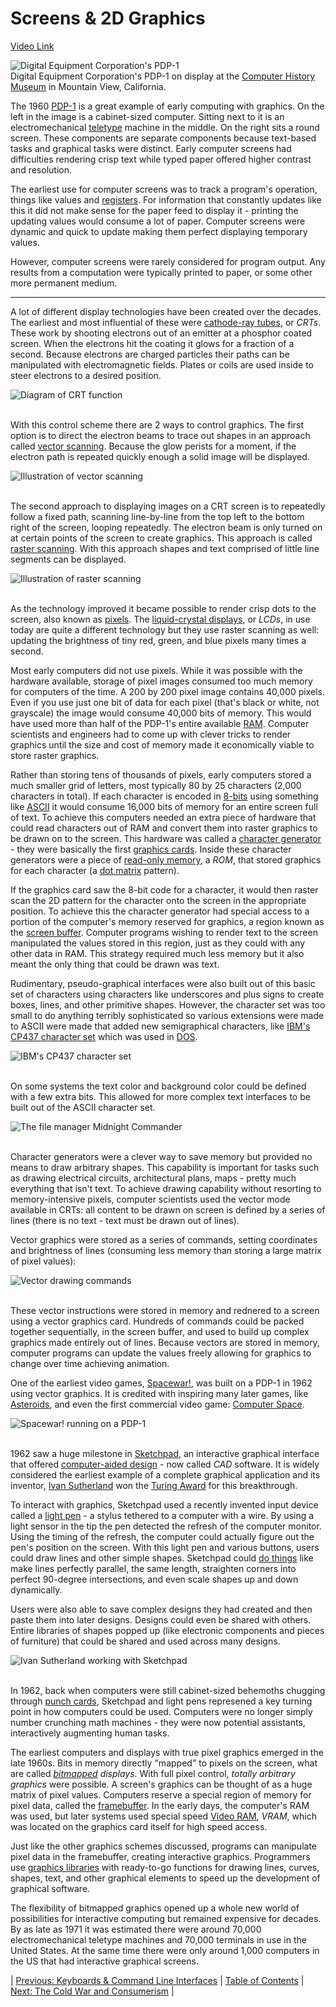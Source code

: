 # Screens & 2D Graphics
[Video Link](https://youtu.be/7Jr0SFMQ4Rs)

![Digital Equipment Corporation's PDP-1](./pdp1-chm.jpg)
<br />
Digital Equipment Corporation's PDP-1 on display at the [Computer History Museum](http://www.computerhistory.org/) in Mountain View, California.

The 1960 [PDP-1](https://en.wikipedia.org/wiki/PDP-1) is a great example of early computing with graphics. On the left in the image is a cabinet-sized computer. Sitting next to it is an electromechanical [teletype](../glossary/README.md#teleprinter) machine in the middle. On the right sits a round screen. These components are separate components because text-based tasks and graphical tasks were distinct. Early computer screens had difficulties rendering crisp text while typed paper offered higher contrast and resolution.

The earliest use for computer screens was to track a program's operation, things like values and [registers](../glossary/README.md#register). For information that constantly updates like this it did not make sense for the paper feed to display it - printing the updating values would consume a lot of paper. Computer screens were dynamic and quick to update making them perfect displaying temporary values.

However, computer screens were rarely considered for program output. Any results from a computation were typically printed to paper, or some other more permanent medium.

---

A lot of different display technologies have been created over the decades. The earliest and most influential of these were [cathode-ray tubes](../glossary/README.md#cathode-ray-tube), or _CRTs_. These work by shooting electrons out of an emitter at a phosphor coated screen. When the electrons hit the coating it glows for a fraction of a second. Because electrons are charged particles their paths can be manipulated with electromagnetic fields. Plates or coils are used inside to steer electrons to a desired position.

![Diagram of CRT function](./crt.JPG)
<br /><br />

With this control scheme there are 2 ways to control graphics. The first option is to direct the electron beams to trace out shapes in an approach called [vector scanning](../glossary/README.md#vector-monitor). Because the glow perists for a moment, if the electron path is repeated quickly enough a solid image will be displayed.

![Illustration of vector scanning](./vector-scanning.JPG)
<br /><br />

The second approach to displaying images on a CRT screen is to repeatedly follow a fixed path, scanning line-by-line from the top left to the bottom right of the screen, looping repeatedly. The electron beam is only turned on at certain points of the screen to create graphics. This approach is called [raster scanning](../glossary/README.md#raster-scan). With this approach shapes and text comprised of little line segments can be displayed.

![Illustration of raster scanning](./raster-scanning.JPG)
<br /><br />

As the technology improved it became possible to render crisp dots to the screen, also known as [pixels](../glossary/README.md#pixel). The [liquid-crystal displays](../glossary/README.md#liquid-crystal-display), or _LCDs_, in use today are quite a different technology but they use raster scanning as well: updating the brightness of tiny red, green, and blue pixels many times a second.

Most early computers did not use pixels. While it was possible with the hardware available, storage of pixel images consumed too much memory for computers of the time. A 200 by 200 pixel image contains 40,000 pixels. Even if you use just one bit of data for each pixel (that's black or white, not grayscale) the image would consume 40,000 bits of memory. This would have used more than half of the PDP-1's entire available [RAM](../glossary/README.md#random-access-memory). Computer scientists and engineers had to come up with clever tricks to render graphics until the size and cost of memory made it economically viable to store raster graphics.

Rather than storing tens of thousands of pixels, early computers stored a much smaller grid of letters, most typically 80 by 25 characters (2,000 characters in total). If each character is encoded in [8-bits](../glossary/README.md#byte) using something like [ASCII](../glossary/README.md#ascii) it would consume 16,000 bits of memory for an entire screen full of text. To achieve this computers needed an extra piece of hardware that could read characters out of RAM and convert them into raster graphics to be drawn on to the screen. This hardware was called a [character generator](../glossary/README.md#text-mode) - they were basically the first [graphics cards](../glossary/README.md#video-card). Inside these character generators were a piece of [read-only memory](../glossary/README.md#read-only-memory), a _ROM_, that stored graphics for each character (a [dot matrix](../glossary/README.md#dot-matrix) pattern).

If the graphics card saw the 8-bit code for a character, it would then raster scan the 2D pattern for the character onto the screen in the appropriate position. To achieve this the character generator had special access to a portion of the computer's memory reserved for graphics, a region known as the [screen buffer](../glossary/README.md#framebuffer). Computer programs wishing to render text to the screen manipulated the values stored in this region, just as they could with any other data in RAM. This strategy required much less memory but it also meant the only thing that could be drawn was text.

Rudimentary, pseudo-graphical interfaces were also built out of this basic set of characters using characters like underscores and plus signs to create boxes, lines, and other primitive shapes. However, the character set was too small to do anything terribly sophisticated so various extensions were made to ASCII were made that added new semigraphical characters, like [IBM's CP437 character set](https://en.wikipedia.org/wiki/Code_page_437) which was used in [DOS](https://en.wikipedia.org/wiki/MS-DOS).

![IBM's CP437 character set](./Codepage-437.png)
<br /><br />

On some systems the text color and background color could be defined with a few extra bits. This allowed for more complex text interfaces to be built out of the ASCII character set.

![The file manager Midnight Commander](./Midnight_Commander_(2005)_en.png)
<br /><br />

Character generators were a clever way to save memory but provided no means to draw arbitrary shapes. This capability is important for tasks such as drawing electrical circuits, architectural plans, maps - pretty much everything that isn't text. To achieve drawing capability without resorting to memory-intensive pixels, computer scientists used the vector mode available in CRTs: all content to be drawn on screen is defined by a series of lines (there is no text - text must be drawn out of lines).

Vector graphics were stored as a series of commands, setting coordinates and brightness of lines (consuming less memory than storing a large matrix of pixel values):

![Vector drawing commands](./vector-drawing.JPG)
<br /><br />

These vector instructions were stored in memory and rednered to a screen using a vector graphics card. Hundreds of commands could be packed together sequentially, in the screen buffer, and used to build up complex graphics made entirely out of lines. Because vectors are stored in memory, computer programs can update the values freely allowing for graphics to change over time achieving animation.

One of the earliest video games, [Spacewar!](https://en.wikipedia.org/wiki/Spacewar!), was built on a PDP-1 in 1962 using vector graphics. It is credited with inspiring many later games, like [Asteroids](https://en.wikipedia.org/wiki/Asteroids_(video_game)), and even the first commercial video game: [Computer Space](https://en.wikipedia.org/wiki/Computer_Space).

![Spacewar! running on a PDP-1](./Spacewar.jpg)
<br /><br />

1962 saw a huge milestone in [Sketchpad](https://en.wikipedia.org/wiki/Sketchpad), an interactive graphical interface that offered [computer-aided design](../glossary/README.md#computer-aided-design) - now called _CAD_ software. It is widely considered the earliest example of a complete graphical application and its inventor, [Ivan Sutherland](https://en.wikipedia.org/wiki/Ivan_Sutherland) won the [Turing Award](https://en.wikipedia.org/wiki/Turing_Award) for this breakthrough.

To interact with graphics, Sketchpad used a recently invented input device called a [light pen](https://en.wikipedia.org/wiki/Light_pen) - a stylus tethered to a computer with a wire. By using a light sensor in the tip the pen detected the refresh of the computer monitor. Using the timing of the refresh, the computer could actually figure out the pen's position on the screen. With this light pen and various buttons, users could draw lines and other simple shapes. Sketchpad could [do things](https://youtu.be/YB3saviItTI) like make lines perfectly parallel, the same length, straighten corners into perfect 90-degree intersections, and even scale shapes up and down dynamically.

Users were also able to save complex designs they had created and then paste them into later designs. Designs could even be shared with others. Entire libraries of shapes popped up (like electronic components and pieces of furniture) that could be shared and used across many designs.

![Ivan Sutherland working with Sketchpad](./sutherland-at-computer.jpg)
<br /><br />

In 1962, back when computers were still cabinet-sized behemoths chugging through [punch cards](../glossary/README.md#punched-card), Sketchpad and light pens represened a key turning point in how computers could be used. Computers were no longer simply number crunching math machines - they were now potential assistants, interactively augmenting human tasks.

The earliest computers and displays with true pixel graphics emerged in the late 1960s. Bits in memory directly "mapped" to pixels on the screen, what are called _[bitmapped](../glossary/README.md#bitmap) displays_. With full pixel control, _totally arbitrary graphics_ were possible. A screen's graphics can be thought of as a huge matrix of pixel values. Computers reserve a special region of memory for pixel data, called the [framebuffer](../glossary/README.md#framebuffer). In the early days, the computer's RAM was used, but later systems used special speed [Video RAM](../glossary/README.md#video-ram), _VRAM_, which was located on the graphics card itself for high speed access.

Just like the other graphics schemes discussed, programs can manipulate pixel data in the framebuffer, creating interactive graphics. Programmers use [graphics libraries](../glossary/README.md#graphics-library) with ready-to-go functions for drawing lines, curves, shapes, text, and other graphical elements to speed up the development of graphical software.

The flexibility of bitmapped graphics opened up a whole new world of possibilities for interactive computing but remained expensive for decades. By as late as 1971 it was estimated there were around 70,000 electromechanical teletype machines and 70,000 terminals in use in the United States. At the same time there were only around 1,000 computers in the US that had interactive graphical screens.

| [Previous: Keyboards & Command Line Interfaces](../22/README.md) | [Table of Contents](../README.md#table-of-contents) | [Next: The Cold War and Consumerism](../24/README.md) |
